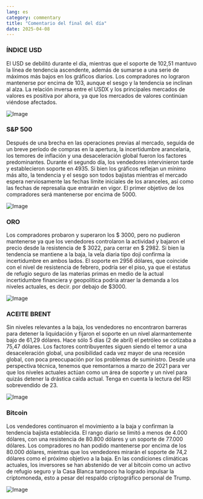 ```yaml
---
lang: es
category: commentary
title: "Comentario del final del día"
date: 2025-04-08
---
```


### ÍNDICE USD

El USD se debilitó durante el día, mientras que el soporte de 102,51 mantuvo la línea de tendencia ascendente, además de sumarse a una serie de máximos más bajos en los gráficos diarios. Los compradores no lograron mantenerse por encima de 103, aunque el sesgo y la tendencia se inclinan al alza. La relación inversa entre el USDX y los principales mercados de valores es positiva por ahora, ya que los mercados de valores continúan viéndose afectados.

![Image](https://markleighedu.github.io/img/Apr-2025/08-Apr-2025/usdindex.jpg)

### S&P 500

Después de una brecha en las operaciones previas al mercado, seguida de un breve período de compras en la apertura, la incertidumbre arancelaria, los temores de inflación y una desaceleración global fueron los factores predominantes.  Durante el segundo día, los vendedores intervinieron tarde y establecieron soporte en 4935. Si bien los gráficos reflejan un mínimo más alto, la tendencia y el sesgo son todos bajistas mientras el mercado espera nerviosamente las fechas límite iniciales de los aranceles, así como las fechas de represalia que entrarán en vigor. El primer objetivo de los compradores será mantenerse por encima de 5000.

![Image](https://markleighedu.github.io/img/Apr-2025/08-Apr-2025/sp500.jpg)

### ORO

Los compradores probaron y superaron los $ 3000, pero no pudieron mantenerse ya que los vendedores controlaron la actividad y bajaron el precio desde la resistencia de $ 3022, para cerrar en $ 2982. Si bien la tendencia se mantiene a la baja, la vela diaria tipo doji confirma la incertidumbre en ambos lados. El soporte en 2956 dólares, que coincide con el nivel de resistencia de febrero, podría ser el piso, ya que el estatus de refugio seguro de las materias primas en medio de la actual incertidumbre financiera y geopolítica podría atraer la demanda a los niveles actuales, es decir. por debajo de $3000. 

![Image](https://markleighedu.github.io/img/Apr-2025/08-Apr-2025/gold.jpg)

### ACEITE BRENT

Sin niveles relevantes a la baja, los vendedores no encontraron barreras para detener la liquidación y fijaron el soporte en un nivel alarmantemente bajo de 61,29 dólares. Hace sólo 5 días (2 de abril) el petróleo se cotizaba a 75,47 dólares. Los factores contribuyentes siguen siendo el temor a una desaceleración global, una posibilidad cada vez mayor de una recesión global, con poca preocupación por los problemas de suministro. Desde una perspectiva técnica, tenemos que remontarnos a marzo de 2021 para ver que los niveles actuales actúan como un área de soporte y un nivel para quizás detener la drástica caída actual. Tenga en cuenta la lectura del RSI sobrevendido de 23.

![Image](https://markleighedu.github.io/img/Apr-2025/08-Apr-2025/brentoil.jpg)

### Bitcoin

Los vendedores continuaron el movimiento a la baja y confirman la tendencia bajista establecida. El rango diario se limitó a menos de 4.000 dólares, con una resistencia de 80.800 dólares y un soporte de 77.000 dólares. Los compradores no han podido mantenerse por encima de los 80.000 dólares, mientras que los vendedores mirarán el soporte de 74,2 dólares como el próximo objetivo a la baja. En las condiciones climáticas actuales, los inversores se han abstenido de ver al bitcoin como un activo de refugio seguro y la Casa Blanca tampoco ha logrado impulsar la criptomoneda, esto a pesar del respaldo criptográfico personal de Trump. 

![Image](https://markleighedu.github.io/img/Apr-2025/08-Apr-2025/bitcoin.jpg)

